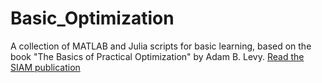# Basic_Optimization
A collection of MATLAB and Julia scripts for basic learning, based on the book "The Basics of Practical Optimization" by Adam B. Levy.
[Read the SIAM publication](https://epubs.siam.org/doi/10.1137/1.9781611977370)

